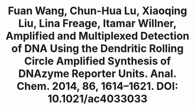 ---
layout: publication
title: "Fuan Wang, Chun-Hua Lu, Xiaoqing Liu, Lina Freage, Itamar Willner, Amplified and Multiplexed Detection of DNA Using the Dendritic Rolling Circle Amplified Synthesis of DNAzyme Reporter Units. Anal. Chem. 2014, 86, 1614–1621. DOI: 10.1021/ac4033033"
---